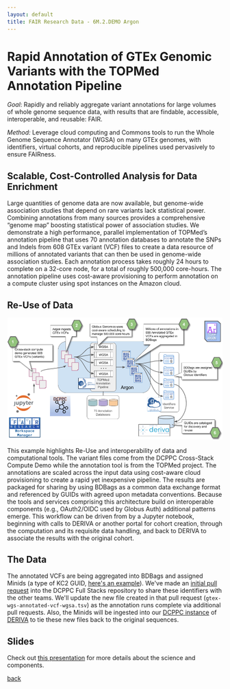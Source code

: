 ```yaml
---
layout: default
title: FAIR Research Data - 6M.2.DEMO Argon
---
```


# Rapid Annotation of GTEx Genomic Variants with the TOPMed Annotation Pipeline

*Goal*: Rapidly and reliably aggregate variant annotations for large volumes
of whole genome sequence data, with results that are findable,
accessible, interoperable, and reusable: FAIR.

*Method:* Leverage cloud computing and Commons tools to run the Whole Genome
Sequence Annotator (WGSA) on many GTEx genomes, with identifiers,
virtual cohorts, and reproducible pipelines used pervasively to ensure
FAIRness. 

## Scalable, Cost-Controlled Analysis for Data Enrichment

Large quantities of genome data are now available, but genome-wide
association studies that depend on rare variants lack statistical
power. Combining annotations from many sources provides a
comprehensive “genome map” boosting statistical power of association
studies. We demonstrate a high performance, parallel implementation of
TOPMed’s annotation pipeline that uses 70 annotation databases to
annotate the SNPs and Indels from 608 GTEx variant (VCF) files to
create a data resource of millions of annotated variants that can then
be used in genome-wide association studies. Each annotation process
takes roughly 24 hours to complete on a 32-core node, for a total of
roughly 500,000 core-hours. The annotation pipeline uses cost-aware
provisioning to perform annotation on a compute cluster using spot
instances on the Amazon cloud.

## Re-Use of Data

![Data analysis pipeline](wgsa-pipeline.png)

This example highlights Re-Use and interoperability of data and
computational tools. The variant files come from the DCPPC Cross-Stack
Compute Demo while the annotation tool is from the TOPMed project. The
annotations are scaled across the input data using cost-aware cloud
provisioning to create a rapid yet inexpensive pipeline. The results
are packaged for sharing by using BDBags as a common data exchange
format and referenced by GUIDs with agreed upon metadata
conventions. Because the tools and services comprising this
architecture build on interoperable components (e.g., OAuth2/OIDC used
by Globus Auth) additional patterns emerge. This workflow can be
driven from by a Jupyter notebook, beginning with calls to DERIVA or
another portal for cohort creation, through the computation and its
requisite data handling, and back to DERIVA to associate the results
with the original cohort.

## The Data

The annotated VCFs are being aggregated into BDBags and assigned Minids (a type of KC2 GUID, [here's an example](https://identifiers.globus.org/ark:/57799/b95E1DXjoyity0)). We've made an [initial pull request](https://github.com/dcppc/full-stacks/pull/41) into the DCPPC Full Stacks repository to share these identifiers with the other teams. We'll update the new file created in that pull request (`gtex-wgs-annotated-vcf-wgsa.tsv`) as the annotation runs complete via additional pull requests. Also, the Minids will be ingested into our [DCPPC instance](https://nih-commons.derivacloud.org) of [DERIVA](http://docs.derivacloud.org) to tie these new files back to the original sequences.

## Slides

Check out [this presentation](6M.2.DEMOArgon.pdf) for more details about the science and components. 

[back](./)
